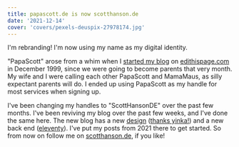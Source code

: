 ```yaml
---
title: papascott.de is now scotthanson.de
date: '2021-12-14'
cover: 'covers/pexels-deuspix-27978174.jpg'
---
```


I'm rebranding! I'm now using my name as my digital identity.

"PapaScott" arose from a whim when I [started my blog](https://www.papascott.de/archives/1999/12/05/it-worked/) on [edithispage.com](http://scripting.com/davenet/1999/12/08/editthispagecom.html) in December 1999, since we were going to become parents that very month. My wife and I were calling each other PapaScott and MamaMaus, as silly expectant parents will do. I ended up using PapaScott as my handle for most services when signing up.

I've been changing my handles to "ScottHansonDE" over the past few months. I've been reviving my blog over the past few weeks, and I've done the same here. The new blog has a new [design](https://github.com/yinkakun/eleventy-duo) ([thanks yinka!](https://yinkakun.vercel.app/)) and a new back end ([eleventy](https://www.11ty.dev/)). I've put my posts from 2021 there to get started. So from now on follow me on [scotthanson.de](https://scotthanson.de), if you like!
